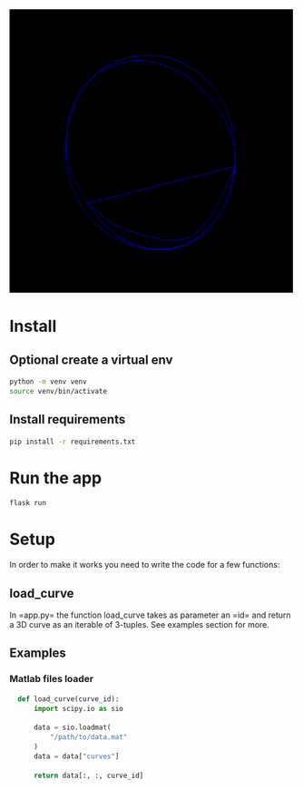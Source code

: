 <img src="images/curve.gif" alt="curve.gif" width="500" height="500" />

# Install 

## Optional create a virtual env

``` sh
python -m venv venv
source venv/bin/activate
```

## Install requirements
``` sh
pip install -r requirements.txt
```

# Run the app
``` sh
flask run
```

# Setup 

In order to make it works you need to write the code for a few functions:

## load_curve

In =app.py= the function load_curve takes as parameter an =id= and return a 3D curve as 
an iterable of 3-tuples. See examples section for more. 


## Examples

### Matlab files loader 

``` python
  def load_curve(curve_id):
      import scipy.io as sio

      data = sio.loadmat(
          "/path/to/data.mat"
      )
      data = data["curves"]

      return data[:, :, curve_id]
```
